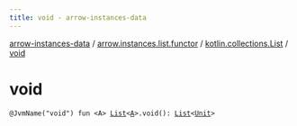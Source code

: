 ```yaml
---
title: void - arrow-instances-data
---
```


[arrow-instances-data](../../index.html) / [arrow.instances.list.functor](../index.html) / [kotlin.collections.List](index.html) / [void](./void.html)

# void

`@JvmName("void") fun <A> `[`List`](https://kotlinlang.org/api/latest/jvm/stdlib/kotlin.collections/-list/index.html)`<`[`A`](void.html#A)`>.void(): `[`List`](https://kotlinlang.org/api/latest/jvm/stdlib/kotlin.collections/-list/index.html)`<`[`Unit`](https://kotlinlang.org/api/latest/jvm/stdlib/kotlin/-unit/index.html)`>`